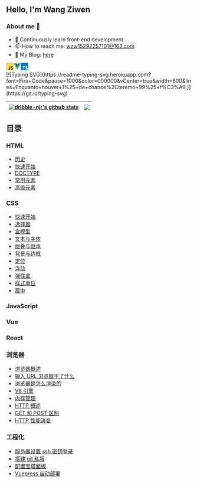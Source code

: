## Hello, I'm Wang Ziwen

### About me 👋

- 🌱 Continuously learn front-end development.
- 📫 How to reach me: wzw15292257101@163.com
- 💼 My Blog: [here](https://dribble-njr.github.io/blog/)

<div style="display: flex"><code><img height="20" alt="javascript" src="https://raw.githubusercontent.com/github/explore/80688e429a7d4ef2fca1e82350fe8e3517d3494d/topics/javascript/javascript.png"></code>
<code><img height="20" alt="vue" src="https://raw.githubusercontent.com/github/explore/80688e429a7d4ef2fca1e82350fe8e3517d3494d/topics/vue/vue.png"></code>
<code><img height="20" alt="typescript" src="https://raw.githubusercontent.com/github/explore/80688e429a7d4ef2fca1e82350fe8e3517d3494d/topics/typescript/typescript.png"></code></div>
[![Typing SVG](https://readme-typing-svg.herokuapp.com?font=Fira+Code&pause=1000&color=000000&vCenter=true&width=600&lines=Enquanto+houver+1%25+de+chance%2Cteremo+99%25+f%C3%A9.)](https://git.io/typing-svg)

| <a href="https://github.com/dribble-njr/github-readme-stats"><img align="center" src="https://github-readme-stats.vercel.app/api?username=dribble-njr&show_icons=true&include_all_commits=true&theme=buefy&hide_border=true" alt="dribble-njr's github stats" /></a> | <a href="https://github.com/dribble-njr/github-readme-stats"><img align="center" src="https://github-readme-stats.vercel.app/api/top-langs/?username=dribble-njr&layout=compact&theme=buefy&hide_border=true" /></a> |
| -------------------------------------------------------------------------------------------------------------------------------------------------------------------------------------------------------------------------------------------------------------------- | -------------------------------------------------------------------------------------------------------------------------------------------------------------------------------------------------------------------- |

## 目录

### HTML

- [历史](./docs/frontend/basic/html/001-html-history.md)
- [快速开始](./docs/frontend/basic/html/002-quick-start.md)
- [DOCTYPE](./docs/frontend/basic/html/003-doctype.md)
- [常用元素](./docs/frontend/basic/html/004-common-element.md)
- [高级元素](./docs/frontend/basic/html/005-advanced-element.md)

### CSS

- [快速开始](./docs/frontend/basic/css/001-quick-start.md)
- [选择器](./docs/frontend/basic/css/002-selector.md)
- [盒模型](./docs/frontend/basic/css/003-box-model.md)
- [文本与字体](./docs/frontend/basic/css/004-text-font.md)
- [层叠与继承](./docs/frontend/basic/css/005-cascade-inheritance.md)
- [背景与边框](./docs/frontend/basic/css/006-background-border.md)
- [定位](./docs/frontend/basic/css/007-position.md)
- [浮动](./docs/frontend/basic/css/008-float.md)
- [弹性盒](./docs/frontend/basic/css/009-flex.md)
- [样式单位](./docs/frontend/basic/css/010-unit.md)
- [居中](./docs/frontend/basic/css/011-center.md)

### JavaScript

### Vue

### React

### 浏览器

- [浏览器概述](0008、浏览器概述.md)
- [输入 URL 浏览器干了什么](./0001、输入URL浏览器干了什么.md)
- [浏览器是怎么渲染的](./0002、浏览器是怎么渲染的.md)
- [V8 引擎](./0003、V8引擎.md)
- [内存管理](./0004、内存管理.md)
- [HTTP 概述](0005、HTTP概述.md)
- [GET 和 POST 区别](0006、GET和POST区别.md)
- [HTTP 性能演变](0007、HTTP性能演变.md)

### 工程化

- [服务器设置 ssh 密钥登录](0001、设置%20ssh%20密钥登录.md)
- [搭建 git 私服](0002、搭建%20git%20私服.md)
- [配置宝塔面板](0003、配置宝塔面板.md)
- [Vuepress 自动部署](0004、自动部署.md)

